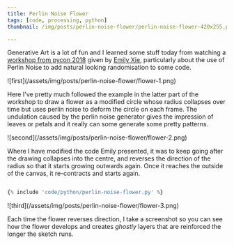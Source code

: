 ```yaml
---
title: Perlin Noise Flower
tags: [code, processing, python]
thumbnail: /img/posts/perlin-noise-flower/perlin-noise-flower-420x255.png

---
```


Generative Art is a lot of fun and I learned some stuff today from watching a <a href="">workshop from pycon 2018</a> given by <a href="https://twitter.com/emilyxxie">Emily Xie</a>,
particularly about the use of Perlin Noise to add natural looking randomisation to some code.

![first]\(/assets/img/posts/perlin-noise-flower/flower-1.png)

Here I've pretty much followed the example in the latter part of the workshop to draw a flower as a modified circle whose radius collapses over time but uses perlin noise to deform the
circle on each frame. The undulation caused by the perlin noise generator gives the impression of leaves or petals and it really can some generate some pretty patterns.

![second]\(/assets/img/posts/perlin-noise-flower/flower-2.png)

Where I have modified the code Emily presented, it was to keep going after the drawing collapses into the centre, and reverses the direction of the radius so that it starts growing outwards again. Once
it reaches the outside of the canvas, it re-contracts and starts again.

```python

{% include 'code/python/perlin-noise-flower.py' %}

```

![third]\(/assets/img/posts/perlin-noise-flower/flower-3.png)

Each time the flower reverses direction, I take a screenshot so you can see how the flower develops and creates _ghostly_ layers that are reinforced the longer the sketch runs.
